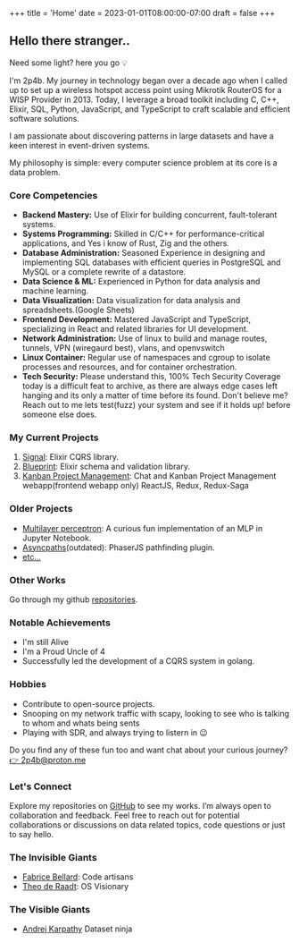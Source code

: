 +++
title = 'Home'
date = 2023-01-01T08:00:00-07:00
draft = false
+++

## Hello there stranger..

Need some light? here you go 💡

I'm 2p4b. My journey in technology began over a decade ago when I called up to set up a wireless hotspot access point using Mikrotik RouterOS for a WISP Provider in 2013. 
Today, I leverage a broad toolkit including C, C++, Elixir, SQL, Python, JavaScript, and TypeScript to craft scalable and efficient software solutions.

I am passionate about discovering patterns in large datasets and have a keen interest in event-driven systems. 

My philosophy is simple: every computer science problem at its core is a data problem.


### Core Competencies
- **Backend Mastery:** Use of Elixir for building concurrent, fault-tolerant systems.
- **Systems Programming:** Skilled in C/C++ for performance-critical applications, and Yes i know of Rust, Zig and the others.
- **Database Administration:** Seasoned Experience in designing and implementing SQL databases with efficient queries in PostgreSQL and MySQL or a complete rewrite of a datastore.
- **Data Science & ML:** Experienced in Python for data analysis and machine learning.
- **Data Visualization:** Data visualization for data analysis and spreadsheets.(Google Sheets)
- **Frontend Development:** Mastered JavaScript and TypeScript, specializing in React and related libraries for UI development.
- **Network Administration:** Use of linux to build and manage routes, tunnels, VPN (wiregaurd best), vlans, and openvswitch
- **Linux Container:** Regular use of namespaces and cgroup to isolate processes and resources, and for container orchestration.
- **Tech Security:** Please understand this, 100% Tech Security Coverage today is a difficult feat to archive, as there are always edge cases left hanging and its only a matter of time before its found. Don't believe me? Reach out to me lets test(fuzz) your system and see if it holds up! before someone else does.


### My Current Projects
1. [Signal](https://github.com/2p4b/signal): Elixir CQRS library.
2. [Blueprint](https://github.com/2p4b/blueprint): Elixir schema and validation library.
3. [Kanban Project Management](https://github.com/2p4b/octal-clients): Chat and Kanban Project Management webapp(frontend webapp only) ReactJS, Redux, Redux-Saga

### Older Projects
- [Multilayer perceptron](https://github.com/2p4b/backprop): A curious fun implementation of an MLP in Jupyter Notebook.
- [Asyncpaths](https://github.com/2p4b/AsyncPaths)(outdated): PhaserJS pathfinding plugin.
- [etc...](https://github.com/2p4b?tab=repositories)


### Other Works
Go through my github [repositories](@https://github.com/2p4b).

### Notable Achievements
- I'm still Alive
- I'm a Proud Uncle of 4
- Successfully led the development of a CQRS system in golang.

### Hobbies
- Contribute to open-source projects.
- Snooping on my network traffic with scapy, looking to see who is talking to whom and whats being sents
- Playing with SDR, and always trying to listern in 😉

Do you find any of these fun too and want chat about your curious journey? [👉 2p4b@proton.me](mailto:2p4b@proton.me)

### Let's Connect
Explore my repositories on [GitHub](https://github.com/2p4b) to see my works. I’m always open to collaboration and feedback. Feel free to reach out for potential collaborations or discussions on data related topics, code questions or just to say hello.

### The Invisible Giants
- [Fabrice Bellard](https://bellard.org): Code artisans
- [Theo de Raadt](https://www.theos.com/deraadt/): OS Visionary

### The Visible Giants
- [Andrej Karpathy](https://karpathy.ai/) Dataset ninja 

